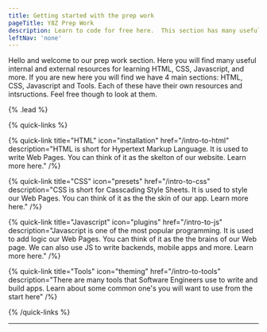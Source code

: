 ```yaml
---
title: Getting started with the prep work
pageTitle: Y8Z Prep Work
description: Learn to code for free here.  This section has many useful internal and external resources for learning HTML, CSS, Javascript, and more.
leftNav: 'none'
---
```


Hello and welcome to our prep work section.  Here you will find many useful internal and external resources for learning HTML, CSS, Javascript, and more.  If you are new here you will find we have 4 main sections: HTML, CSS, Javascript and Tools.  Each of these have their own resources and intsructions.  Feel free though to look at them.

{% .lead %}

{% quick-links %}

{% quick-link title="HTML" icon="installation" href="/intro-to-html" description="HTML is short for Hypertext Markup Language. It is used to write Web Pages.  You can think of it as the skelton of our website. Learn more here." /%}

{% quick-link title="CSS" icon="presets" href="/intro-to-css" description="CSS is short for Casscading Style Sheets. It is used to style our Web Pages.  You can think of it as the the skin of our app. Learn more here." /%}

{% quick-link title="Javascript" icon="plugins" href="/intro-to-js" description="Javascript is one of the most popular programming. It is used to add logic our Web Pages.  You can think of it as the the brains of our Web page. We can also use JS to write backends, mobile apps and more. Learn more here." /%}

{% quick-link title="Tools" icon="theming" href="/intro-to-tools" description="There are many tools that Software Engineers use to write and build apps.  Learn about some common one's you will want to use from the start here" /%}

{% /quick-links %}

---